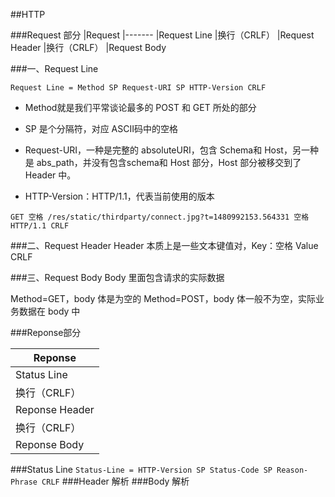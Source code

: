 ##HTTP

###Request 部分
|Request
|-------
|Request Line
|换行（CRLF）
|Request Header
|换行（CRLF）
|Request Body


###一、Request Line

`Request Line = Method SP Request-URI SP HTTP-Version CRLF`

* Method就是我们平常谈论最多的 POST 和 GET 所处的部分

* SP 是个分隔符，对应 ASCII码中的空格

* Request-URI，一种是完整的 absoluteURI，包含 Schema和 Host，另一种是 abs_path，并没有包含schema和 Host 部分，Host 部分被移交到了 Header 中。

* HTTP-Version：HTTP/1.1，代表当前使用的版本

`GET 空格 /res/static/thirdparty/connect.jpg?t=1480992153.564331 空格 HTTP/1.1 CRLF`

###二、Request Header
Header 本质上是一些文本键值对，Key：空格 Value CRLF

###三、Request Body
Body 里面包含请求的实际数据

Method=GET，body 体是为空的
Method=POST，body 体一般不为空，实际业务数据在 body 中

###Reponse部分

|Reponse
|-------
|Status Line
|换行（CRLF）
|Reponse Header
|换行（CRLF）
|Reponse Body

###Status Line
`Status-Line = HTTP-Version SP Status-Code SP Reason-Phrase CRLF`
###Header 解析
###Body 解析